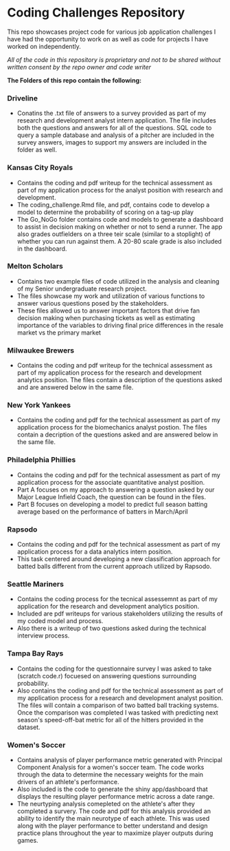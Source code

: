 # Coding Challenges Repository
This repo showcases project code for various job application challenges I have had the opportunity to work on as well as code for projects I have worked on independently.

*All of the code in this repository is proprietary and not to be shared without written consent by the repo owner and code writer*

**The Folders of this repo contain the following:**

### Driveline
  * Conatins the .txt file of answers to a survey provided as part of my research and development analyst intern application. The file includes both the questions and answers for all of the questions. SQL code to query a sample database and analysis of a pitcher are included in the survey answers, images to support my answers are included in the folder as well.

### Kansas City Royals
  * Contains the coding and pdf writeup for the technical assessment as part of my application process for the analyst position with research and development.
  * The coding_challenge.Rmd file, and pdf, contains code to develop a model to determine the probability of scoring on a tag-up play
  * The Go_NoGo folder contains code and models to generate a dashboard to assist in decision making on whether or not to send a runner. The app also grades outfielders on a three teir scale (similar to a stoplight) of whether you can run against them. A 20-80 scale grade is also included in the dashboard.

### Melton Scholars
 * Contains two example files of code utilized in the analysis and cleaning of my Senior undergraduate research project.
 * The files showcase my work and utilization of various functions to answer various questions posed by the stakeholders. 
 * These files allowed us to answer important factors that drive fan decision making when purchasing tickets as well as estimating importance of the variables to driving final price differences in the resale market vs the primary market

### Milwaukee Brewers
  * Contains the coding and pdf writeup for the technical assessment as part of my application process for the research and development analytics position. The files contain a description of the questions asked and are answered below in the same file.

### New York Yankees
  * Contains the coding and pdf for the technical assessment as part of my application process for the biomechanics analyst postion. The files contain a decription of the questions asked and are answered below in the same file.

### Philadelphia Phillies
  * Contains the coding and pdf for the technical assessment as part of my application process for the associate quantitative analyst position. 
  * Part A focuses on my approach to answering a question asked by our Major League Infield Coach, the question can be found in the files.
  * Part B focuses on developing a model to predict full season batting average based on the performance of batters in March/April

### Rapsodo
  * Contains the coding and pdf for the technical assessment as part of my application process for a data analytics intern position.
  * This task centered around developing a new classification approach for batted balls different from the current approach utilized by Rapsodo.

### Seattle Mariners
  * Contains the coding process for the tecnical assessemnt as part of my application for the research and development analytics position.
  * Included are pdf writeups for various stakeholders utilizing the results of my coded model and process.
  * Also there is a writeup of two questions asked during the technical interview process.

### Tampa Bay Rays
  * Contains the coding for the questionnaire survey I was asked to take (scratch code.r) focuesed on answering questions surrounding probability.
  * Also contains the coding and pdf for the technical assessment as part of my application process for a research and development analyst position. The files will contain a comparison of two batted ball tracking systems. Once the comparison was completed I was tasked with predicting next season's speed-off-bat metric for all of the hitters provided in the dataset.

### Women's Soccer
  * Contains analysis of player performance metric generated with Principal Component Analysis for a women's soccer team. The code works through the data to determine the necessary weights for the main drivers of an athlete's performance.
  * Also included is the code to generate the shiny app/dashboard that displays the resulting player performance metric across a date range.
  * The neurtyping analysis comepleted on the athlete's after they completed a survery. The code and pdf for this analysis provided an ability to identify the main neurotype of each athlete. This was used along with the player performance to better understand and design practice plans throughout the year to maximize player outputs during games.
